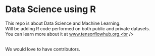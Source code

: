 # Data Science using R
This repo is about Data Science and Machine Learning. <br />
Will be adding R code performed on both public and private datasets. <br />
You can learn more about it at www.tensorflowhub.org.<br />

<br />
We would love to have contributors. 

